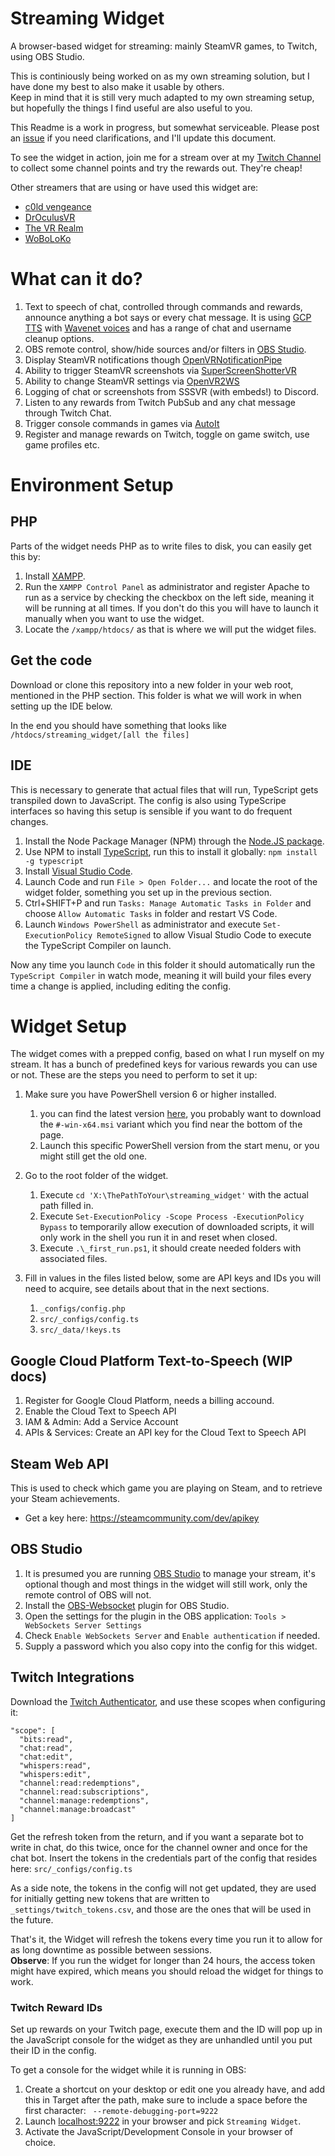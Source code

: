 # Streaming Widget
A browser-based widget for streaming: mainly SteamVR games, to Twitch, using OBS Studio.

This is continiously being worked on as my own streaming solution, but I have done my best to also make it usable by others.  
Keep in mind that it is still very much adapted to my own streaming setup, but hopefully the things I find useful are also useful to you.

This Readme is a work in progress, but somewhat serviceable. Please post an [issue](issues) if you need clarifications, and I'll update this document.

To see the widget in action, join me for a stream over at my [Twitch Channel][twitch] to collect some channel points and try the rewards out. They're cheap!

Other streamers that are using or have used this widget are:
* [c0ld vengeance][c0ldtwitch]
* [DrOculusVR][doctwitch]
* [The VR Realm][paultwitch]
* [WoBoLoKo][wobotwitch]

# What can it do?
1. Text to speech of chat, controlled through commands and rewards, announce anything a bot says or every chat message. It is using [GCP TTS][gcptts] with [Wavenet voices][wavenet] and has a range of chat and username cleanup options.
2. OBS remote control, show/hide sources and/or filters in [OBS Studio][obs].
3. Display SteamVR notifications though [OpenVRNotificationPipe][pipe]
4. Ability to trigger SteamVR screenshots via [SuperScreenShotterVR][sssvr]
5. Ability to change SteamVR settings via [OpenVR2WS][openvr2ws]
6. Logging of chat or screenshots from SSSVR (with embeds!) to Discord.
7. Listen to any rewards from Twitch PubSub and any chat message through Twitch Chat.
8. Trigger console commands in games via [AutoIt][autoit]
9. Register and manage rewards on Twitch, toggle on game switch, use game profiles etc.

# Environment Setup

## PHP
Parts of the widget needs PHP as to write files to disk, you can easily get this by:
1. Install [XAMPP][xampp]. 
2. Run the `XAMPP Control Panel` as administrator and register Apache to run as a service by checking the checkbox on the left side, meaning it will be running at all times. If you don't do this you will have to launch it manually when you want to use the widget.
3. Locate the `/xampp/htdocs/` as that is where we will put the widget files.

## Get the code
Download or clone this repository into a new folder in your web root, mentioned in the PHP section. This folder is what we will work in when setting up the IDE below.

In the end you should have something that looks like `/htdocs/streaming_widget/[all the files]`

## IDE
This is necessary to generate that actual files that will run, TypeScript gets transpiled down to JavaScript. The config is also using TypeScripe interfaces so having this setup is sensible if you want to do frequent changes.
1. Install the Node Package Manager (NPM) through the [Node.JS package][nodejs].
2. Use NPM to install [TypeScript][typescript], run this to install it globally: `npm install -g typescript`
3. Install [Visual Studio Code][vsc].
4. Launch Code and run `File > Open Folder...` and locate the root of the widget folder, something you set up in the previous section.
5. Ctrl+SHIFT+P and run  `Tasks: Manage Automatic Tasks in Folder` and choose `Allow Automatic Tasks` in folder and restart VS Code.
6. Launch `Windows PowerShell` as administrator and execute `Set-ExecutionPolicy RemoteSigned` to allow Visual Studio Code to execute the TypeScript Compiler on launch.

Now any time you launch `Code` in this folder it should automatically run the `TypeScript Compiler` in watch mode, meaning it will build your files every time a change is applied, including editing the config.

# Widget Setup
The widget comes with a prepped config, based on what I run myself on my stream. It has a bunch of predefined keys for various rewards you can use or not. These are the steps you need to perform to set it up:
1. Make sure you have PowerShell version 6 or higher installed.
    1. you can find the latest version [here][powershell], you probably want to download the `#-win-x64.msi` variant which you find near the bottom of the page. 
    2. Launch this specific PowerShell version from the start menu, or you might still get the old one.
2. Go to the root folder of the widget.
    1. Execute `cd 'X:\ThePathToYour\streaming_widget'` with the actual path filled in.
    2. Execute `Set-ExecutionPolicy -Scope Process -ExecutionPolicy Bypass` to temporarily allow execution of downloaded scripts, it will only work in the shell you run it in and reset when closed.
    3. Execute `.\_first_run.ps1`, it should create needed folders with associated files.

2. Fill in values in the files listed below, some are API keys and IDs you will need to acquire, see details about that in the next sections.
    1. `_configs/config.php`
    2. `src/_configs/config.ts`
    3. `src/_data/!keys.ts`

## Google Cloud Platform Text-to-Speech (WIP docs)
1. Register for Google Cloud Platform, needs a billing accound.
2. Enable the Cloud Text to Speech API
3. IAM & Admin: Add a Service Account
4. APIs & Services: Create an API key for the Cloud Text to Speech API

## Steam Web API
This is used to check which game you are playing on Steam, and to retrieve your Steam achievements.
* Get a key here: https://steamcommunity.com/dev/apikey

## OBS Studio
1. It is presumed you are running [OBS Studio](obs) to manage your stream, it's optional though and most things in the widget will still work, only the remote control of OBS will not.
2. Install the [OBS-Websocket](obswebsockets) plugin for OBS Studio.
3. Open the settings for the plugin in the OBS application: `Tools > WebSockets Server Settings` 
4. Check `Enable WebSockets Server` and `Enable authentication` if needed.
5. Supply a password which you also copy into the config for this widget.

## Twitch Integrations
Download the [Twitch Authenticator][twitchauth], and use these scopes when configuring it:
```
"scope": [
  "bits:read",
  "chat:read",
  "chat:edit",
  "whispers:read",
  "whispers:edit",
  "channel:read:redemptions",
  "channel:read:subscriptions",
  "channel:manage:redemptions",
  "channel:manage:broadcast"
]
```
Get the refresh token from the return, and if you want a separate bot to write in chat, do this twice, once for the channel owner and once for the chat bot. Insert the tokens in the credentials part of the config that resides here: `src/_configs/config.ts`

As a side note, the tokens in the config will not get updated, they are used for initially getting new tokens that are written to `_settings/twitch_tokens.csv`, and those are the ones that will be used in the future.

That's it, the Widget will refresh the tokens every time you run it to allow for as long downtime as possible between sessions.  
**Observe**: If you run the widget for longer than 24 hours, the access token might have expired, which means you should reload the widget for things to work.

### Twitch Reward IDs
Set up rewards on your Twitch page, execute them and the ID will pop up in the JavaScript console for the widget as they are unhandled until you put their ID in the config.

To get a console for the widget while it is running in OBS:
1. Create a shortcut on your desktop or edit one you already have, and add this in Target after the path, make sure to include a space before the first character: ` --remote-debugging-port=9222`
2. Launch [localhost:9222][obsdebug] in your browser and pick `Streaming Widget`.
3. Activate the JavaScript/Development Console in your browser of choice.

[issues]: https://github.com/BOLL7708/streaming_widget/issues
[twitch]: https://twitch.tv/boll7708

[c0ldtwitch]: https://www.twitch.tv/c0ldvengeance
[doctwitch]: https://www.twitch.tv/droculusvr
[paultwitch]: https://www.twitch.tv/thevrrealm
[wobotwitch]: https://www.twitch.tv/woboloko

[gcptts]: https://cloud.google.com/text-to-speech
[wavenet]: https://cloud.google.com/text-to-speech/docs/voices

[powershell]: https://github.com/PowerShell/PowerShell/releases/latest
[xampp]: https://www.apachefriends.org/index.html
[vsc]: https://code.visualstudio.com
[typescript]: https://www.typescriptlang.org/download/
[nodejs]: https://nodejs.org

[obs]: https://obsproject.com
[obswebsockets]: https://obsproject.com/forum/resourcesobs-websocket-remote-control-obs-studio-from-websockets.466
[obsdebug]: http://localhost:9222

[pipe]: https://github.com/BOLL7708/OpenVRNotificationPipe
[sssvr]: https://github.com/BOLL7708/SuperScreenShotterVR
[openvr2ws]: https://github.com/BOLL7708/OpenVR2WS

[autoit]: https://www.autoitscript.com
[twitchauth]: https://github.com/jeppevinkel/twitch-oauth